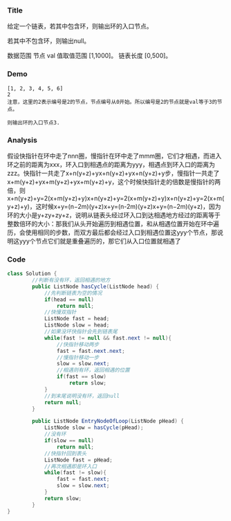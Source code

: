 ### Title
给定一个链表，若其中包含环，则输出环的入口节点。

若其中不包含环，则输出null。

数据范围
节点 val 值取值范围 [1,1000]。
链表长度 [0,500]。


### Demo
```
[1, 2, 3, 4, 5, 6]
2
注意，这里的2表示编号是2的节点，节点编号从0开始。所以编号是2的节点就是val等于3的节点。

则输出环的入口节点3.
```

### Analysis
假设快指针在环中走了nnn圈，慢指针在环中走了mmm圈，它们才相遇，而进入环之前的距离为xxx，环入口到相遇点的距离为yyy，相遇点到环入口的距离为zzz。快指针一共走了x+n(y+z)+yx+n(y+z)+yx+n(y+z)+y步，慢指针一共走了x+m(y+z)+yx+m(y+z)+yx+m(y+z)+y，这个时候快指针走的倍数是慢指针的两倍，则x+n(y+z)+y=2(x+m(y+z)+y)x+n(y+z)+y=2(x+m(y+z)+y)x+n(y+z)+y=2(x+m(y+z)+y)，这时候x+y=(n−2m)(y+z)x+y=(n-2m)(y+z)x+y=(n−2m)(y+z)，因为环的大小是y+zy+zy+z，说明从链表头经过环入口到达相遇地方经过的距离等于整数倍环的大小：那我们从头开始遍历到相遇位置，和从相遇位置开始在环中遍历，会使用相同的步数，而双方最后都会经过入口到相遇位置这yyy个节点，那说明这yyy个节点它们就是重叠遍历的，那它们从入口位置就相遇了

### Code

```java
class Solution {
        //判断有没有环，返回相遇的地方
        public ListNode hasCycle(ListNode head) {
            //先判断链表为空的情况
            if(head == null)
                return null;
            //快慢双指针
            ListNode fast = head;
            ListNode slow = head;
            //如果没环快指针会先到链表尾
            while(fast != null && fast.next != null){
                //快指针移动两步
                fast = fast.next.next;
                //慢指针移动一步
                slow = slow.next;
                //相遇则有环，返回相遇的位置
                if(fast == slow)
                    return slow;
            }
            //到末尾说明没有环，返回null
            return null;
        }

        public ListNode EntryNodeOfLoop(ListNode pHead) {
            ListNode slow = hasCycle(pHead);
            //没有环
            if(slow == null)
                return null;
            //快指针回到表头
            ListNode fast = pHead;
            //再次相遇即是环入口
            while(fast != slow){
                fast = fast.next;
                slow = slow.next;
            }
            return slow;
        }
}
```
